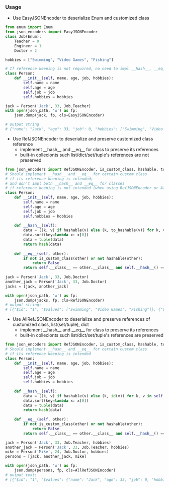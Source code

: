 ### Usage
* Use EasyJSONEncoder to deserialize Enum and customized class
```python
from enum import Enum
from json_encoders import EasyJSONEncoder
class Job(Enum):
    Teacher = 0
    Engineer = 1
    Doctor = 2

hobbies = ["Swimming", "Video Games", "Fishing"]

# If reference keeping is not required, no need to impl __hash__, __eq__
class Person:
    def __init__(self, name, age, job, hobbies):
        self.name = name
        self.age = age
        self.job = job
        self.hobbies = hobbies

jack = Person('Jack', 33, Job.Teacher)
with open(json_path, 'w') as fp:
    json.dump(jack, fp, cls=EasyJSONEncoder)

# output string
# {"name": "Jack", "age": 33, "job": 0, "hobbies": ["Swimming", "Video Games", "Fishing"]}
```

* Use RefJSONEncoder to deserialize and preserve customized class reference
  * implement \_\_hash\_\_ and \_\_eq\_\_ for class to preserve its references
  * built-in collecionts such list/dict/set/tuple's references are not preserved
```python
from json_encoders import RefJSONEncoder, is_custom_class, hashable, to_hashable
# Should implement __hash__ and __eq__ for certain custom class
# if its reference keeping is intended;
# and don't impl both __hash__ and __eq__ for classes 
# if reference keeping is not intended (when using RefJSONEncoder or AllRefJSONEncoder)
class Person:
    def __init__(self, name, age, job, hobbies):
        self.name = name
        self.age = age
        self.job = job
        self.hobbies = hobbies
    
    def __hash__(self):
        data = [(k, v) if hashable(v) else (k, to_hashable(v)) for k, v in self.__dict__.items()]
        data.sort(key=lambda x: x[0])
        data = tuple(data)
        return hash(data)
    
    def __eq__(self, other):
        if not is_custom_class(other) or not hashable(other):
            return False
        return self.__class__ == other.__class__ and self.__hash__() == other.__hash__()
        
jack = Person('Jack', 33, Job.Doctor)
another_jack = Person('Jack', 33, Job.Doctor)
jacks = [jack, another_jack]

with open(json_path, 'w') as fp:
    json.dump(jacks, fp, cls=RefJSONEncoder)
# output string:
# [{"$id": "1", "$values": ["Swimming", "Video Games", "Fishing"]}, {"$ref": "1"}]
```
* Use AllRefJSONEncoder to deserialize and preserve references of customized class, list(set/tuple), dict
  * implement \_\_hash\_\_ and \_\_eq\_\_ for class to preserve its references
  * built-in collecionts such list/dict/set/tuple's references are preserved
```python
from json_encoders import RefJSONEncoder, is_custom_class, hashable, to_hashable
# Should implement __hash__ and __eq__ for certain custom class
# if its reference keeping is intended
class Person:
    def __init__(self, name, age, job, hobbies):
        self.name = name
        self.age = age
        self.job = job
        self.hobbies = hobbies
    
    def __hash__(self):
        data = [(k, v) if hashable(v) else (k, id(v)) for k, v in self.__dict__.items()]
        data.sort(key=lambda x: x[0])
        data = tuple(data)
        return hash(data)
    
    def __eq__(self, other):
        if not is_custom_class(other) or not hashable(other):
            return False
        return self.__class__ == other.__class__ and self.__hash__() == other.__hash__()

jack = Person('Jack', 33, Job.Teacher, hobbies)
another_jack = Person('Jack', 33, Job.Teacher, hobbies)
mike = Person('Mike', 24, Job.Doctor, hobbies)
persons = [jack, another_jack, mike]

with open(json_path, 'w') as fp:
    json.dump(persons, fp, cls=AllRefJSONEncoder)
# output text:
# [{"$id": "1", "$values": {"name": "Jack", "age": 33, "job": 0, "hobbies": {"$id": "2", "$values": ["Swimming", "Video Games", "Fishing"]}}}, {"$ref": "1"}, {"name": "Mike", "age": 24, "job": 2, "hobbies": {"$ref": "2"}}]
```
